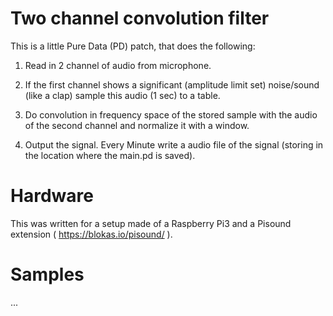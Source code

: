 # Two channel convolution filter

This is a little Pure Data (PD) patch, that does the following:

1. Read in 2 channel of audio from microphone.

2. If the first channel shows a significant (amplitude limit set) noise/sound (like a clap) sample this audio (1 sec) to a table.

3. Do convolution in frequency space of the stored sample with the audio of the second channel and normalize it with a window.

4. Output the signal. Every Minute write a audio file of the signal (storing in the location where the main.pd is saved).

# Hardware

This was written for a setup made of a Raspberry Pi3 and a Pisound extension ( https://blokas.io/pisound/ ).

# Samples

...
